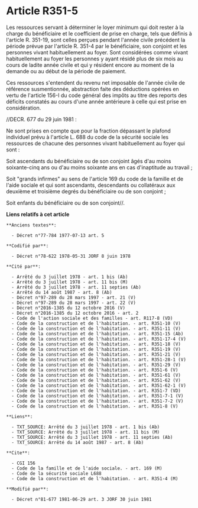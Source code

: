 # Article R351-5

Les ressources servant à déterminer le loyer minimum qui doit rester à la charge du bénéficiaire et le coefficient de prise
en charge, tels que définis à l'article R. 351-19, sont celles perçues pendant l'année civile précédent la période prévue par
l'article R. 351-4 par le bénéficiaire, son conjoint et les personnes vivant habituellement au foyer. Sont considérées comme
vivant habituellement au foyer les personnes y ayant résidé plus de six mois au cours de ladite année civile et qui y
résident encore au moment de la demande ou au début de la période de paiement.

Ces ressources s'entendent du revenu net imposable de l'année civile de référence susmentionnée, abstraction faite des
déductions opérées en vertu de l'article 156-I du code général des impôts au titre des reports des déficits constatés au
cours d'une année antérieure à celle qui est prise en considération.

//DECR. 677 du 29 juin 1981 :

Ne sont prises en compte que pour la fraction dépassant le plafond individuel prévu à l'article L. 688 du code de la sécurité
sociale les ressources de chacune des personnes vivant habituellement au foyer qui sont :

Soit ascendants du bénéficiaire ou de son conjoint âgés d'au moins soixante-cinq ans ou d'au moins soixante ans en cas
d'inaptitude au travail ;

Soit "grands infirmes" au sens de l'article 169 du code de la famille et de l'aide sociale et qui sont ascendants,
descendants ou collatéraux aux deuxième et troisième degrés du bénéficiaire ou de son conjoint ;

Soit enfants du bénéficiaire ou de son conjoint//.

**Liens relatifs à cet article**

	**Anciens textes**:

	  - Décret n°77-784 1977-07-13 art. 5

	**Codifié par**:

	  - Décret n°78-622 1978-05-31 JORF 8 juin 1978

	**Cité par**:

	  - Arrêté du 3 juillet 1978 - art. 1 bis (Ab)
	  - Arrêté du 3 juillet 1978 - art. 11 bis (M)
	  - Arrêté du 3 juillet 1978 - art. 11 septies (Ab)
	  - Arrêté du 14 août 1987 - art. 8 (Ab)
	  - Décret n°97-289 du 28 mars 1997 - art. 21 (V)
	  - Décret n°97-289 du 28 mars 1997 - art. 22 (V)
	  - Décret n°2016-1385 du 12 octobre 2016 (V)
	  - Décret n°2016-1385 du 12 octobre 2016 - art. 2
	  - Code de l'action sociale et des familles - art. R117-8 (VD)
	  - Code de la construction et de l'habitation. - art. R351-10 (V)
	  - Code de la construction et de l'habitation. - art. R351-11 (V)
	  - Code de la construction et de l'habitation. - art. R351-15 (Ab)
	  - Code de la construction et de l'habitation. - art. R351-17-4 (V)
	  - Code de la construction et de l'habitation. - art. R351-18 (V)
	  - Code de la construction et de l'habitation. - art. R351-19 (V)
	  - Code de la construction et de l'habitation. - art. R351-21 (V)
	  - Code de la construction et de l'habitation. - art. R351-28-1 (V)
	  - Code de la construction et de l'habitation. - art. R351-29 (V)
	  - Code de la construction et de l'habitation. - art. R351-6 (V)
	  - Code de la construction et de l'habitation. - art. R351-61 (V)
	  - Code de la construction et de l'habitation. - art. R351-62 (V)
	  - Code de la construction et de l'habitation. - art. R351-62-1 (V)
	  - Code de la construction et de l'habitation. - art. R351-7 (VD)
	  - Code de la construction et de l'habitation. - art. R351-7-1 (V)
	  - Code de la construction et de l'habitation. - art. R351-7-2 (V)
	  - Code de la construction et de l'habitation. - art. R351-8 (V)

	**Liens**:

	  - TXT_SOURCE: Arrêté du 3 juillet 1978 - art. 1 bis (Ab)
	  - TXT_SOURCE: Arrêté du 3 juillet 1978 - art. 11 bis (M)
	  - TXT_SOURCE: Arrêté du 3 juillet 1978 - art. 11 septies (Ab)
	  - TXT_SOURCE: Arrêté du 14 août 1987 - art. 8 (Ab)

	**Cite**:

	  - CGI 156
	  - Code de la famille et de l'aide sociale. - art. 169 (M)
	  - Code de la sécurité sociale L688
	  - Code de la construction et de l'habitation. - art. R351-4 (M)

	**Modifié par**:

	  - Décret n°81-677 1981-06-29 art. 3 JORF 30 juin 1981
